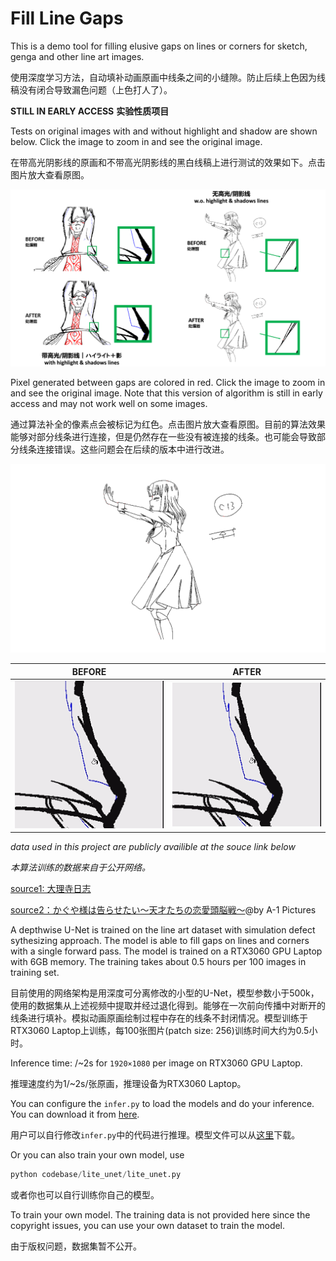 # Fill Line Gaps
This is a demo tool for filling elusive gaps on lines or corners for sketch, genga and other line art images. 

使用深度学习方法，自动填补动画原画中线条之间的小缝隙。防止后续上色因为线稿没有闭合导致漏色问题（上色打人了）。

**STILL IN EARLY ACCESS**
**实验性质项目**

Tests on original images with and without highlight and shadow are shown below. Click the image to zoom in and see the original image.

在带高光阴影线的原画和不带高光阴影线的黑白线稿上进行测试的效果如下。点击图片放大查看原图。
<p align="left">
  <img src="https://github.com/zhenglinpan/FillLineGaps/blob/master/others/teaserfigure.png" width="800" alt="accessibility text">
</p>

Pixel generated between gaps are colored in red. Click the image to zoom in and see the original image. Note that this version of algorithm is still in early access and may not work well on some images. 

通过算法补全的像素点会被标记为红色。点击图片放大查看原图。目前的算法效果能够对部分线条进行连接，但是仍然存在一些没有被连接的线条。也可能会导致部分线条连接错误。这些问题会在后续的版本中进行改进。
<p align="left">
  <img src="https://github.com/zhenglinpan/FillLineGaps/blob/master/others/diffplot.png" width="800" alt="accessibility text">
</p>

BEFORE             | AFTER
:-------------------------:|:-------------------------:
![](https://github.com/zhenglinpan/FillLineGaps/blob/master/others/20230803005208202383053432.gif)  |  ![](https://github.com/zhenglinpan/FillLineGaps/blob/master/others/20230803005253202383055274.gif)


*data used in this project are publicly availible at the souce link below*

*本算法训练的数据来自于公开网络。*

[source1: 大理寺日志](https://www.bilibili.com/bangumi/play/ep331050?spm_id_from=333.1007.top_right_bar_window_history.content.click&from_spmid=666.25.episode.0)

[source2：かぐや様は告らせたい～天才たちの恋愛頭脳戦～](https://www.nicovideo.jp/watch/sm34562766?ref=search_key_video&playlist=eyJ0eXBlIjoic2VhcmNoIiwiY29udGV4dCI6eyJrZXl3b3JkIjoiXHU4NWU0XHU1MzlmXHU1MzQzXHU4MmIxIFx1N2RkYVx1NjRhZSIsInNvcnRLZXkiOiJob3QiLCJzb3J0T3JkZXIiOiJub25lIiwicGFnZSI6MSwicGFnZVNpemUiOjMyfX0&ss_pos=1&ss_id=7b6f420f-7611-46a2-b9b5-a9489b9a7385)@by A-1 Pictures

A depthwise U-Net is trained on the line art dataset with simulation defect sythesizing approach. The model is able to fill gaps on lines and corners with a single forward pass. The model is trained on a RTX3060 GPU Laptop with 6GB memory. The training takes about 0.5 hours per 100 images in training set.

目前使用的网络架构是用深度可分离修改的小型的U-Net，模型参数小于500k，使用的数据集从上述视频中提取并经过退化得到。能够在一次前向传播中对断开的线条进行填补。模拟动画原画绘制过程中存在的线条不封闭情况。模型训练于RTX3060 Laptop上训练，每100张图片(patch size: 256)训练时间大约为0.5小时。

Inference time: /~2s for `1920×1080` per image on RTX3060 GPU Laptop.

推理速度约为1/~2s/张原画，推理设备为RTX3060 Laptop。

You can configure the `infer.py` to load the models and do your inference. You can download it from [here](https://huggingface.co/seidouz/FillLineGaps).

用户可以自行修改`infer.py`中的代码进行推理。模型文件可以从[这里](https://huggingface.co/seidouz/FillLineGaps)下载。

Or you can also train your own model, use

```python
python codebase/lite_unet/lite_unet.py
```

或者你也可以自行训练你自己的模型。

To train your own model. The training data is not provided here since the copyright issues, you can use your own dataset to train the model.

由于版权问题，数据集暂不公开。
